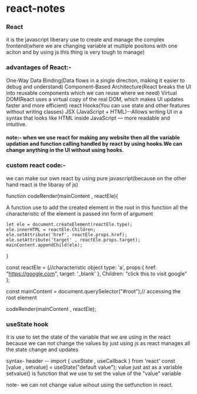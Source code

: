 # react-notes

### React
it is the javascript liberary use to create and manage the complex frontend(where we are changing variable at multiple positons with one aciton and by using js this thing is very tough to manage)

### advantages of React:-
One-Way Data Binding(Data flows in a single direction, making it easier to debug and understand)
Component-Based Architecture(React breaks the UI into reusable components which we can reuse where we need)
Virtual DOM(React uses a virtual copy of the real DOM, which makes UI updates faster and more efficient)
react Hooks(You can use state and other features without writing classes)
JSX (JavaScript + HTML)--Allows writing UI in a syntax that looks like HTML inside JavaScript — more readable and intuitive.

#### note:- when we use react for making any website then all the variable updation and function calling handled by react by using hooks.We can change anything in the UI without using hooks. 


### custom react code:-
we can make our own react by using pure javascript(because on the other hand react is the libaray of js)

function codeRender(mainContent , reactEle){

A function use to add the created element in the root 
in this function all the characteristic of the element is passed inn form of argument

    let ele = document.createElement(reactEle.type);
    ele.innerHTML = reactEle.Children;
    ele.setAttribute('href', reactEle.props.href);
    ele.setAttribute('target' , reactEle.props.target);
    mainContent.appendChild(ele);
}

const reactEle = {//characteristic object
    type: 'a',
    props:{
        href: "https://google.com",
        target: '_blank'
    },
    Children: "click this to visit google"
};

const mainContent = document.querySelector("#root");// accessing the root element

codeRender(mainContent , reactEle);


### useState hook
it is use to set the state of the variable that we are using in the react because we can not change the values by just using js 
as react manages all the state change and updates

syntax-
header -- import { useState , useCallback } from 'react'
const [value , setvalue] = useState("default value");
value just ast as a variable
setvalue() is function that we use to set the value of the "value" variable

note- we can not change value wihout using the setfunction in react.



